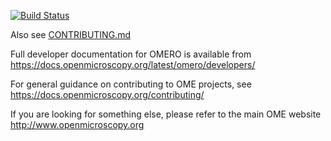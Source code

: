 [![Build Status](https://travis-ci.org/openmicroscopy/openmicroscopy.png)](http://travis-ci.org/openmicroscopy/openmicroscopy)

Also see [CONTRIBUTING.md](./CONTRIBUTING.md)

Full developer documentation for OMERO is available from
https://docs.openmicroscopy.org/latest/omero/developers/

For general guidance on contributing to OME projects, see
https://docs.openmicroscopy.org/contributing/

If you are looking for something else, please refer to the main OME website
http://www.openmicroscopy.org
